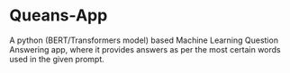 # Queans-App
A python (BERT/Transformers model) based Machine Learning Question Answering app, where it provides answers as per the most certain words used in the given prompt.
